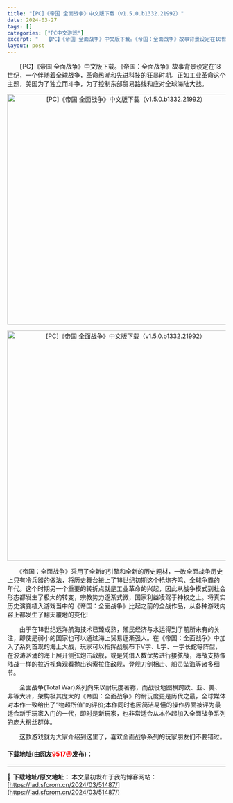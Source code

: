 ```yaml
---
title: "[PC]《帝国 全面战争》中文版下载（v1.5.0.b1332.21992）"
date: 2024-03-27
tags: []
categories: ["PC中文游戏"]
excerpt: "　　【PC】《帝国 全面战争》中文版下载。《帝国：全面战争》故事背景设定在18世纪，一个伴随着全球战争，革命热潮和先进科技的狂暴时期。正如工业革命这个主题，美国为了独立而斗争，为了控制东部贸易路线和应对全球海陆大战。 　　《帝国：全面战争》采用了全新的引擎和全新的历史题材，一改全面战争历史上只有冷兵&hellip;"
layout: post
---
```


 <p>　　【PC】《帝国 全面战争》中文版下载。《帝国：全面战争》故事背景设定在18世纪，一个伴随着全球战争，革命热潮和先进科技的狂暴时期。正如工业革命这个主题，美国为了独立而斗争，为了控制东部贸易路线和应对全球海陆大战。</p> <p align="center"><img align="" border="0" src="https://lad.sfcrom.cn/wp-content/uploads/2024/03/20240327_66039f4e04e46.webp" width="533" alt="[PC]《帝国 全面战争》中文版下载（v1.5.0.b1332.21992）" /></p> <p align="center"><img align="" border="0" src="https://lad.sfcrom.cn/wp-content/uploads/2024/03/20240327_66039f4e5f3ac.webp" width="531" alt="[PC]《帝国 全面战争》中文版下载（v1.5.0.b1332.21992）" /></p> <p>　　《帝国：全面战争》采用了全新的引擎和全新的历史题材，一改全面战争历史上只有冷兵器的做法，将历史舞台搬上了18世纪初期这个枪炮齐鸣、全球争霸的年代。这个时期另一个重要的转折点就是工业革命的兴起，因此从战争模式到社会形态都发生了极大的转变，宗教势力逐渐式微，国家利益凌驾于神权之上。将真实历史演变植入游戏当中的《帝国：全面战争》比起之前的全战作品，从各种游戏内容上都发生了翻天覆地的变化!</p> <p>　　由于在18世纪远洋航海技术已臻成熟，殖民经济与水运得到了前所未有的关注，即使是弱小的国家也可以通过海上贸易逐渐强大。在《帝国：全面战争》中加入了系列首现的海上大战，玩家可以指挥战舰布下V字、L字、一字长蛇等阵型，在波涛汹涌的海上展开侧弦炮击敌舰，或是凭借人数优势进行接弦战，海战支持像陆战一样的拉近视角观看抛出钩索拉住敌舰，登舰刀剑相击、船员坠海等诸多细节。</p> <p>　　全面战争(Total War)系列向来以耐玩度著称，而战役地图横跨欧、亚、美、非等大洲，架构极其庞大的《帝国：全面战争》的耐玩度更是历代之最，全球媒体对本作一致给出了&ldquo;物超所值&rdquo;的评价;本作同时也因简洁易懂的操作界面被评为最适合新手玩家入门的一代，即时是新玩家，也非常适合从本作起加入全面战争系列的庞大粉丝群体。</p> <p>　　这款游戏就为大家介绍到这里了，喜欢全面战争系列的玩家朋友们不要错过。</p> <p><h4>下载地址(由网友<font color="red">9517@</font>发布)：</h4></p> 

---
📖 **下载地址/原文地址：** 本文最初发布于我的博客网站：[https://lad.sfcrom.cn/2024/03/51487/](https://lad.sfcrom.cn/2024/03/51487/)
